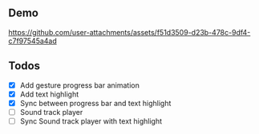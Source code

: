 ## Demo

https://github.com/user-attachments/assets/f51d3509-d23b-478c-9df4-c7f97545a4ad

## Todos
- [x] Add gesture progress bar animation
- [x] Add text highlight
- [x] Sync between progress bar and text highlight
- [ ] Sound track player
- [ ] Sync Sound track player with text highlight
